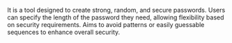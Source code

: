 It is a tool designed to create strong, random, and secure passwords.
Users can specify the length of the password they need, allowing flexibility based on security requirements.
Aims to avoid patterns or easily guessable sequences to enhance overall security.

